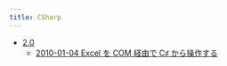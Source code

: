 ```yaml
---
title: CSharp
---
```



- [2.0](./2.0/index.md)
    - [2010-01-04 Excel を COM 経由で C♯ から操作する](./../../../d/2010/01/04/Excel_を_COM_経由で_C♯_から操作する.md)




